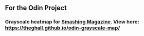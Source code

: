 ## For the Odin Project
### Grayscale heatmap for [Smashing Magazine](https://www.smashingmagazine.com/). View here: https://theghall.github.io/odin-grayscale-map/
